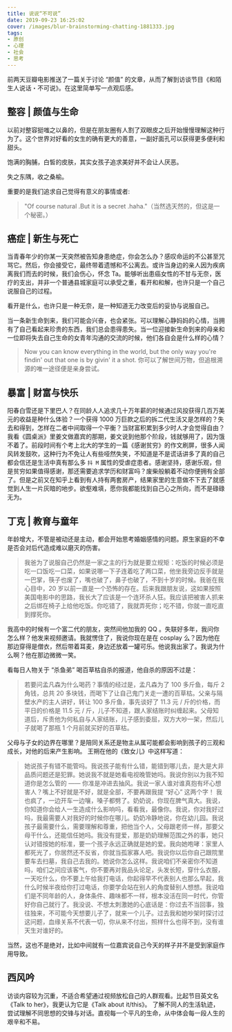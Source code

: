 ```yaml
---
title: 说说“不可说”
date: 2019-09-23 16:25:02
cover: /images/blur-brainstorming-chatting-1881333.jpg
tags:
- 原创
- 心理
- 社会
- 思考
---
```

前两天豆瓣电影推送了一篇关于讨论 “颜值” 的文章，从而了解到访谈节目《和陌生人说话・不可说》。在这里简单写一点观后感。

## 整容 | 颜值与生命

以前对整容挺嗤之以鼻的，但是在朋友圈有人割了双眼皮之后开始慢慢理解这种行为了。这个世界对好看的女生的确有更大的善意，一副好面孔可以获得更多便利和甜头。

饱满的胸脯，白皙的皮肤，其实女孩子追求美好并不会让人厌恶。

失之东隅，收之桑榆。

重要的是我们追求自己觉得有意义的事情或者:
>"Of course natural .But it is a secret .haha."（当然选天然的，但这是一个秘密。）

## 癌症 | 新生与死亡

当青春年少的你某一天突然被告知身患绝症，你会怎么办？感叹命运的不公甚至咒骂它。然后，你会接受它，最终带着遗憾和不公离去。或许当身边的亲人因为疾病离我们而去的时候，我们会伤心，怀念 Ta。能够听出患癌女性的不甘与无奈，医疗的支出，并非一个普通县城家庭可以承受之重，看开和和解，也许只是一个自己说服自己的过程。

看开是什么，也许只是一种无奈，是一种知道无力改变后的妥协与说服自己。

当一条新生命到来，我们可能会兴奋，也会紧张。可以理解心静妈妈的心情，当拥有了自己看起来珍贵的东西，我们总会患得患失。当一位迎接新生命到来的母亲和一位即将失去自己生命的女青年沟通的交流的时候，他们各自会是什么样的心情？

> Now you can know everything in the world, but the only way you're findin' out that one is by givin' it a shot. 
你可以了解世间万物，但追根溯源的唯一途径便是亲身尝试。

## 暴富 | 财富与快乐

阳春白雪还是下里巴人？在同龄人人追求几十万年薪的时候通过风投获得几百万美元的收益是种什么体验？一个获得 1000 万巨款之后的拆二代生活又是怎样的？失去和得到，怎样在二者中间取得一个平衡？当财富积累到多少时人才会觉得自由？我看《圆桌派》里姜文做嘉宾的那期，姜文说到他那个阶段，钱就够用了，因为饿不着了。前段时间有个考上北大的学生的一篇《感谢贫穷》的作文刷屏，很多人闻风转发鼓吹，这种行为不免让人有些哑然失笑，不知道是不是谎话讲多了真的自己都会信还是生活中真有那么多 `抖 M` 属性的受虐症患者。感谢坚持，感谢乐观，但是贫穷如果值得感谢，那还需要追求学历和财富吗？废柴般躺着不动你便拥有全部了。但是之前又在知乎上看到有人持有两套房产，结果家里的生意做不下去了就感觉到人生一片灰暗的地步。欲壑难填，愿你我都能找到自己心之所向，而不是碌碌无为。

## 丁克 | 教育与童年

年龄增大，不管是被动还是主动，都会开始思考婚姻感情的问题。原生家庭的不幸是否会对后代造成难以磨灭的伤害。

> 我爸为了说服自己仍然是一家之主的行为就是要立规矩：吃饭的时候必须是吃一口饭吃一口菜，如果说哪一下子连着吃了两口菜，他坐我旁边反手就是一巴掌，筷子也废了，嘴也破了，鼻子也破了，不到十岁的时候。我爸在我心目中，20 岁以前一直是一个恐怖的存在。后来我跟朋友说，这如果按照美国电影中的思路，我长大了应该是一个连环杀人狂。我应该把被害人抓来之后绑在椅子上给他吃饭。你吃错了，我就弄死你；吃不错，你就一直吃直到撑死你。

我高中的时候有一个富二代的朋友，突然间他加我的 QQ 。失联好多年，我问你怎么样？他发来视频邀请。我就愣住了，我说你现在是在 cosplay 么？因为他在那边穿得是僧衣，然后带着耳麦，身边还放着一罐可乐。他说我出家了。我说为什么啊？他在那边微微一笑。

看每日人物关于 “杀鱼弟” 喝百草枯自杀的报道，他自杀的原因不过是：

> 若要问孟凡森为什么喝药？事情的经过是，孟凡森为了 100 多斤鱼，每斤 2 角钱，总共 20 多块钱，而喝下了让自己鬼门关走一遭的百草枯。父亲与隔壁水产的主人讲好，转让 100 多斤鱼，事先谈好了 11.3 元 / 斤的价格，而平日的价格是 11.5 元 / 斤，儿子不知道，跟人家结账时纠缠起来。父母知道后，斥责他为何私自与人家结账，儿子感到委屈，双方大吵一架，然后儿子就喝了那瓶 1 个月前就买好的百草枯。

父母与子女的边界在哪里？是陪同关系还是物主从属可能都会影响到孩子的三观和成长，对他的后来产生影响。
王朔在他的《致女儿》中这样写道：
> 她说孩子有错不能管吗。我说孩子能有什么错，能错到哪儿去，是大是大非品质问题还是犯罪。她说我不就是她看电视晚管她吗。我说你别以为我不知道你是怎么管的 —— 你准是冲进去抽风。我说一家人谁对谁真抱有坏心想害人？嘴上不好就是不好，就是全部，不要再跟我提 “好心” 这两个字！
我也疯了，一边开车一边嚷，嗓子都劈了。奶奶说，你现在脾气真大。我说，你知道你会给人一生造成什么影响吗，看看我，最像你。我说，你对我好过吗，我最需要人对我好的时候你在哪儿。奶奶冷静地说，你在幼儿园。我说孩子最需要什么，需要理解和尊重，把他当个人，父母跟老师一样，那要父母干什么，还能信任她吗。我没有提爱，那是奶奶理解范围之外的事，她只认对错按她的标准，要一个孩子永远正确就是她的爱。我向她咆哮：家里人都死光了，你居然还不反省，你就当孤家寡人吧。我说你以后你自己跟院里要车去扫墓，我自己去我的。她说你怎么这样。我说咱们不亲密你不知道吗，咱们之间应该客气，你不要再对我品头论足，头发长短，穿什么衣服，一天吃什么，你不要上午给我打电话，你起得早不代表别人也那么早起，我什么时候半夜给你打过电话，你要学会站在别人的角度替别人想想。我说咱们是不同年龄的人，身体条件、趣味都不一样，根本没活在同一时代，你管好你自己就行了。我没说、不想太刺激她的心底话是：你过去不当回事，独往独来，不可能今天想要儿子了，就来一个儿子。过去我和她吵架时探讨过这问题，血缘关系不代表一切，你从来不付出，照样什么也得不到，没有谁天生对谁好的。

当然，这也不是绝对，比如中间就有一位嘉宾说自己今天的样子并不是受到家庭作用导致。

## 西风吟
访谈内容较为沉重，不适合希望通过视频放松自己的人群观看。比起节目英文名《Talk to her》，我更认为它是《Talk about it/this》。
了解不同人的生活轨迹，尝试理解不同思想的交锋与对话。直视每一个平凡的生命，从中体会每一段人生的艰辛和不易。
